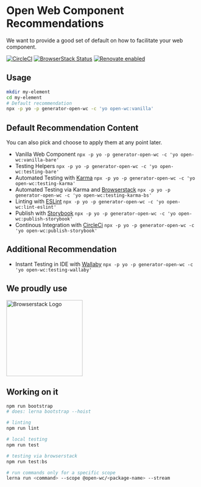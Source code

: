 # Open Web Component Recommendations

We want to provide a good set of default on how to facilitate your web component.

[![CircleCI](https://circleci.com/gh/open-wc/open-wc.svg?style=shield)](https://circleci.com/gh/open-wc/open-wc)
[![BrowserStack Status](https://www.browserstack.com/automate/badge.svg?badge_key=M2UrSFVRang2OWNuZXlWSlhVc3FUVlJtTDkxMnp6eGFDb2pNakl4bGxnbz0tLUE5RjhCU0NUT1ZWa0NuQ3MySFFWWnc9PQ==--86f7fac07cdbd01dd2b26ae84dc6c8ca49e45b50)](https://www.browserstack.com/automate/public-build/M2UrSFVRang2OWNuZXlWSlhVc3FUVlJtTDkxMnp6eGFDb2pNakl4bGxnbz0tLUE5RjhCU0NUT1ZWa0NuQ3MySFFWWnc9PQ==--86f7fac07cdbd01dd2b26ae84dc6c8ca49e45b50)
[![Renovate enabled](https://img.shields.io/badge/renovate-enabled-brightgreen.svg)](https://renovatebot.com/)

## Usage
```bash
mkdir my-element
cd my-element
# Default recommendation
npx -p yo -p generator-open-wc -c 'yo open-wc:vanilla'
```

## Default Recommendation Content

You can also pick and choose to apply them at any point later.

- Vanilla Web Component `npx -p yo -p generator-open-wc -c 'yo open-wc:vanilla-bare'`
- Testing Helpers `npx -p yo -p generator-open-wc -c 'yo open-wc:testing-bare'`
- Automated Testing with [Karma](https://karma-runner.github.io/) `npx -p yo -p generator-open-wc -c 'yo open-wc:testing-karma'`
- Automated Testing via Karma and [Browserstack](https://www.browserstack.com/) `npx -p yo -p generator-open-wc -c 'yo open-wc:testing-karma-bs'`
- Linting with [ESLint](https://eslint.org/) `npx -p yo -p generator-open-wc -c 'yo open-wc:lint-eslint'`
- Publish with [Storybook](https://storybook.js.org/) `npx -p yo -p generator-open-wc -c 'yo open-wc:publish-storybook'`
- Continous Integration with [CircleCi](https://circleci.com/) `npx -p yo -p generator-open-wc -c 'yo open-wc:publish-storybook'`

## Additional Recommendation

- Instant Testing in IDE with [Wallaby](https://wallabyjs.com/) `npx -p yo -p generator-open-wc -c 'yo open-wc:testing-wallaby'`


## We proudly use
<a href="http://browserstack.com/" style="border: none;"><img src="https://github.com/open-wc/open-wc/blob/master/assets/images/Browserstack-logo.svg" width="200" alt="Browserstack Logo" /></a>

## Working on it

```bash
npm run bootstrap
# does: lerna bootstrap --hoist

# linting
npm run lint

# local testing
npm run test

# testing via browserstack
npm run test:bs

# run commands only for a specific scope
lerna run <command> --scope @open-wc/<package-name> --stream
```
